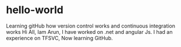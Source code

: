 # hello-world
Learning gitHub how version control works and continuous integration works 
Hi All, 
Iam Arun, I have worked on .net and angular Js.
I had an experience on TFSVC, Now learning GitHub.
